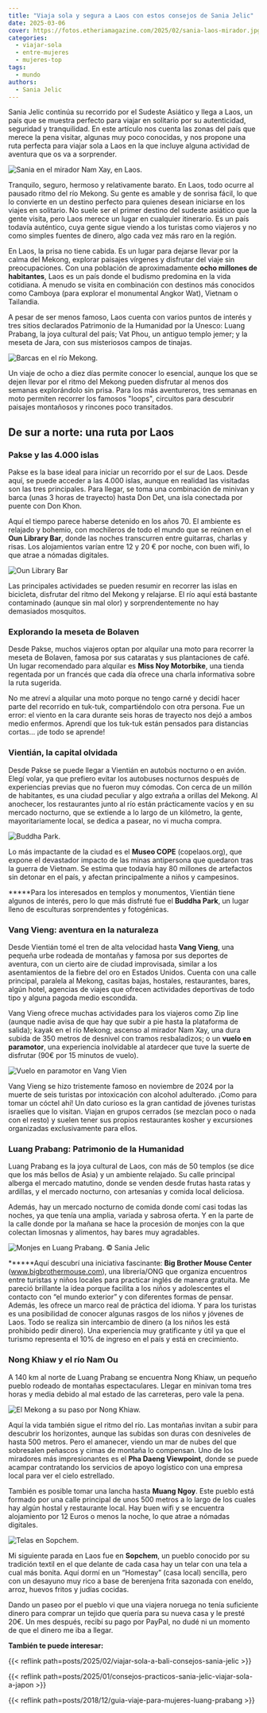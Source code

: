 ```yaml
---
title: "Viaja sola y segura a Laos con estos consejos de Sania Jelic"
date: 2025-03-06
cover: https://fotos.etheriamagazine.com/2025/02/sania-laos-mirador.jpg
categories: 
  - viajar-sola
  - entre-mujeres
  - mujeres-top
tags: 
  - mundo
authors: 
  - Sania Jelic
---
```


Sania Jelic continúa su recorrido por el Sudeste Asiático y llega a Laos, un país que se 
muestra perfecto para viajar en solitario por su autenticidad, seguridad y tranquilidad. 
En este artículo nos cuenta las zonas del país que merece la pena visitar, algunas muy 
poco conocidas, y nos propone una ruta perfecta para viajar sola a Laos en la que 
incluye alguna actividad de aventura que os va a sorprender. 

![Sania en el mirador Nam Xay, en Laos.](https://fotos.etheriamagazine.com/2025/02/sania-laos-mirador.jpg "Sania en el mirador Nam Xay, en Laos. © Sania Jelic")

Tranquilo, seguro, hermoso y relativamente barato. En Laos, todo ocurre al pausado ritmo 
del río Mekong. Su gente es amable y de sonrisa fácil, lo que lo convierte en un destino 
perfecto para quienes desean iniciarse en los viajes en solitario. No suele ser el 
primer destino del sudeste asiático que la gente visita, pero Laos merece un lugar en 
cualquier itinerario. Es un país todavía auténtico, cuya gente sigue viendo a los 
turistas como viajeros y no como simples fuentes de dinero, algo cada vez más raro en la 
región. 

En Laos, la prisa no tiene cabida. Es un lugar para dejarse llevar por la calma del 
Mekong, explorar paisajes vírgenes y disfrutar del viaje sin preocupaciones. Con una 
población de aproximadamente **ocho millones de habitantes**, Laos es un país donde el 
budismo predomina en la vida cotidiana. A menudo se visita en combinación con destinos 
más conocidos como Camboya (para explorar el monumental Angkor Wat), Vietnam o 
Tailandia. 

A pesar de ser menos famoso, Laos cuenta con varios puntos de interés y tres sitios 
declarados Patrimonio de la Humanidad por la Unesco: Luang Prabang, la joya cultural del 
país; Vat Phou, un antiguo templo jemer; y la meseta de Jara, con sus misteriosos campos 
de tinajas. 

![Barcas en el río Mekong.](https://fotos.etheriamagazine.com/2025/02/laos-sania-mekong-barcas.jpg "Barcas en el río Mekong. © Sania Jelic")

Un viaje de ocho a diez días permite conocer lo esencial, aunque los que se dejen llevar 
por el ritmo del Mekong pueden disfrutar al menos dos semanas explorándolo sin prisa. 
Para los más aventureros, tres semanas en moto permiten recorrer los famosos "loops", 
circuitos para descubrir paisajes montañosos y rincones poco transitados. 

## De sur a norte: una ruta por Laos

### Pakse y las 4.000 islas

Pakse es la base ideal para iniciar un recorrido por el sur de Laos. Desde aquí, se 
puede acceder a las 4.000 islas, aunque en realidad las visitadas son las tres 
principales. Para llegar, se toma una combinación de minivan y barca (unas 3 horas de 
trayecto) hasta Don Det, una isla conectada por puente con Don Khon. 

Aquí el tiempo parece haberse detenido en los años 70. El ambiente es relajado y 
bohemio, con mochileros de todo el mundo que se reúnen en el **Oun Library Bar**, donde 
las noches transcurren entre guitarras, charlas y risas. Los alojamientos varían entre 
12 y 20 € por noche, con buen wifi, lo que atrae a nómadas digitales. 

![Oun Library Bar](https://fotos.etheriamagazine.com/2025/02/laos-sania-don-det-library-bar.jpg "Oun Library Bar. © Sania Jelic")

Las principales actividades se pueden resumir en recorrer las islas en bicicleta, 
disfrutar del ritmo del Mekong y relajarse. El río aquí está bastante contaminado 
(aunque sin mal olor) y sorprendentemente no hay demasiados mosquitos. 

### Explorando la meseta de Bolaven

Desde Pakse, muchos viajeros optan por alquilar una moto para recorrer la meseta de 
Bolaven, famosa por sus cataratas y sus plantaciones de café. Un lugar recomendado para 
alquilar es **Miss Noy Motorbike**, una tienda regentada por un francés que cada día 
ofrece una charla informativa sobre la ruta sugerida. 

No me atreví a alquilar una moto porque no tengo carné y decidí hacer parte del 
recorrido en tuk-tuk, compartiéndolo con otra persona. Fue un error: el viento en la 
cara durante seis horas de trayecto nos dejó a ambos medio enfermos. Aprendí que los 
tuk-tuk están pensados para distancias cortas… ¡de todo se aprende! 

### Vientián, la capital olvidada

Desde Pakse se puede llegar a Vientián en autobús nocturno o en avión. Elegí volar, ya 
que prefiero evitar los autobuses nocturnos después de experiencias previas que no 
fueron muy cómodas. Con cerca de un millón de habitantes, es una ciudad peculiar y algo 
extraña a orillas del Mekong. Al anochecer, los restaurantes junto al río están 
prácticamente vacíos y en su mercado nocturno, que se extiende a lo largo de un 
kilómetro, la gente, mayoritariamente local, se dedica a pasear, no vi mucha compra. 

![Buddha Park.](https://fotos.etheriamagazine.com/2025/02/sania-laos-Buddha-Park.jpg "Buddha Park. © Sania Jelic")

Lo más impactante de la ciudad es el **Museo COPE** (copelaos.org), que expone el 
devastador impacto de las minas antipersona que quedaron tras la guerra de Vietnam. Se 
estima que todavía hay 80 millones de artefactos sin detonar en el país, y afectan 
principalmente a niños y campesinos. 

**\***Para los interesados en templos y monumentos, Vientián tiene algunos de interés, 
pero lo que más disfruté fue el **Buddha Park**, un lugar lleno de esculturas 
sorprendentes y fotogénicas. 

### Vang Vieng: aventura en la naturaleza

Desde Vientián tomé el tren de alta velocidad hasta **Vang Vieng**, una pequeña urbe 
rodeada de montañas y famosa por sus deportes de aventura, con un cierto aire de ciudad 
improvisada, similar a los asentamientos de la fiebre del oro en Estados Unidos. Cuenta 
con una calle principal, paralela al Mekong, casitas bajas, hostales, restaurantes, 
bares, algún hotel, agencias de viajes que ofrecen actividades deportivas de todo tipo y 
alguna pagoda medio escondida. 

Vang Vieng ofrece muchas actividades para los viajeros como Zip line (aunque nadie avisa 
de que hay que subir a pie hasta la plataforma de salida); kayak en el río Mekong; 
ascenso al mirador Nam Xay, una dura subida de 350 metros de desnivel con tramos 
resbaladizos; o un **vuelo en paramotor**, una experiencia inolvidable al atardecer que 
tuve la suerte de disfrutar (90€ por 15 minutos de vuelo). 

![Vuelo en paramotor en Vang Vien](https://fotos.etheriamagazine.com/2025/02/laos-sania-vuelo-paramotor-vang-vien.jpg "Vuelo en paramotor en Vang Vieng. © Sania Jelic")

Vang Vieng se hizo tristemente famoso en noviembre de 2024 por la muerte de seis 
turistas por intoxicación con alcohol adulterado. ¡Como para tomar un cóctel ahí! Un 
dato curioso es la gran cantidad de jóvenes turistas israelíes que lo visitan. Viajan en 
grupos cerrados (se mezclan poco o nada con el resto) y suelen tener sus propios 
restaurantes kosher y excursiones organizadas exclusivamente para ellos. 

### Luang Prabang: Patrimonio de la Humanidad

Luang Prabang es la joya cultural de Laos, con más de 50 templos (se dice que los más 
bellos de Asia) y un ambiente relajado. Su calle principal alberga el mercado matutino, 
donde se venden desde frutas hasta ratas y ardillas, y el mercado nocturno, con 
artesanías y comida local deliciosa. 

Además, hay un mercado nocturno de comida donde comí casi todas las noches, ya que tenía 
una amplia, variada y sabrosa oferta. Y en la parte de la calle donde por la mañana se 
hace la procesión de monjes con la que colectan limosnas y alimentos, hay bares muy 
agradables. 

![](https://fotos.etheriamagazine.com/2025/02/laos-sania-luang-prabang-monjes.jpg "Monjes en Luang Prabang. © Sania Jelic")

**\*\***Aquí descubrí una iniciativa fascinante: **Big Brother Mouse Center** 
(www.bigbrothermouse.com), una librería/ONG que organiza encuentros entre turistas y 
niños locales para practicar inglés de manera gratuita. Me pareció brillante la idea 
porque facilita a los niños y adolescentes el contacto con “el mundo exterior” y con 
diferentes formas de pensar. Además, les ofrece un marco real de práctica del idioma. Y 
para los turistas es una posibilidad de conocer algunas rasgos de los niños y jóvenes de 
Laos. Todo se realiza sin intercambio de dinero (a los niños les está prohibido pedir 
dinero). Una experiencia muy gratificante y útil ya que el turismo representa el 10% de 
ingreso en el país y está en crecimiento. 

### Nong Khiaw y el río Nam Ou

A 140 km al norte de Luang Prabang se encuentra Nong Khiaw, un pequeño pueblo rodeado de 
montañas espectaculares. Llegar en minivan toma tres horas y media debido al mal estado 
de las carreteras, pero vale la pena. 

![El Mekong a su paso por Nong Khiaw.](https://fotos.etheriamagazine.com/2025/02/laos-sania-Nong-Khiaw.jpg "El Mekong a su paso por Nong Khiaw. © Sania Jelic")

Aquí la vida también sigue el ritmo del río. Las montañas invitan a subir para descubrir 
los horizontes, aunque las subidas son duras con desniveles de hasta 500 metros. Pero el 
amanecer, viendo un mar de nubes del que sobresalen peñascos y cimas de montaña lo 
compensan. Uno de los miradores más impresionantes es el **Pha Daeng Viewpoint**, donde 
se puede acampar contratando los servicios de apoyo logístico con una empresa local para 
ver el cielo estrellado. 

También es posible tomar una lancha hasta **Muang Ngoy**. Este pueblo está formado por 
una calle principal de unos 500 metros a lo largo de los cuales hay algún hostal y 
restaurante local. Hay buen wifi y se encuentra alojamiento por 12 Euros o menos la 
noche, lo que atrae a nómadas digitales. 

![Telas en Sopchem.](https://fotos.etheriamagazine.com/2025/02/laos-sania-telares-Sopchem.jpg "Telas en Sopchem. © Sania Jelic")

Mi siguiente parada en Laos fue en **Sopchem**, un pueblo conocido por su tradición 
textil en el que delante de cada casa hay un telar con una tela a cual más bonita. Aquí 
dormí en un “Homestay” (casa local) sencilla, pero con un desayuno muy rico a base de 
berenjena frita sazonada con eneldo, arroz, huevos fritos y judías cocidas. 

Dando un paseo por el pueblo vi que una viajera noruega no tenía suficiente dinero para 
comprar un tejido que quería para su nueva casa y le presté 20€. Un mes después, recibí 
su pago por PayPal, no dudé ni un momento de que el dinero me iba a llegar. 

**También te puede interesar:** 

{{< reflink path=posts/2025/02/viajar-sola-a-bali-consejos-sania-jelic >}} 

{{< reflink path=posts/2025/01/consejos-practicos-sania-jelic-viajar-sola-a-japon >}} 

{{< reflink path=posts/2018/12/guia-viaje-para-mujeres-luang-prabang >}}
